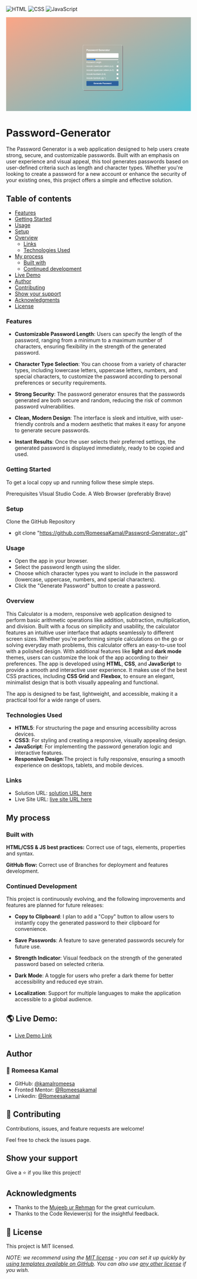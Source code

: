 
![HTML](https://img.shields.io/badge/-HTML-orange) ![CSS](https://img.shields.io/badge/-CSS-blue) ![JavaScript](https://img.shields.io/badge/-JavaScript-yellow)

![Design preview for the Calculator app coding challenge](./password-generator-app.png)

# Password-Generator

The Password Generator is a web application designed to help users create strong, secure, and customizable passwords. Built with an emphasis on user experience and visual appeal, this tool generates passwords based on user-defined criteria such as length and character types. Whether you're looking to create a password for a new account or enhance the security of your existing ones, this project offers a simple and effective solution.


## Table of contents

  - [Features](#features)
  - [Getting Started](#getting-started)
  - [Usage](#usage)
  - [Setup](#setup)
- [Overview](#overview)
  - [Links](#links)
  - [Technologies Used](#technologies-used)
- [My process](#my-process)
  - [Built with](#built-with)
  - [Continued development](#continued-development)
- [Live Demo](#-live-demo)
- [Author](#author)
- [Contributing](#-contributing)
- [Show your support](#show-your-support)
- [Acknowledgments](#acknowledgments)
- [License](#-license)

### Features

- **Customizable Password Length**:  Users can specify the length of the password, ranging from a minimum to a maximum number of characters, ensuring flexibility in the strength of the generated password.
  
- **Character Type Selection**:  You can choose from a variety of character types, including lowercase letters, uppercase letters, numbers, and special characters, to customize the password according to personal preferences or security requirements.
  
- **Strong Security**: The password generator ensures that the passwords generated are both secure and random, reducing the risk of common password vulnerabilities.
    
- **Clean, Modern Design**: The interface is sleek and intuitive, with user-friendly controls and a modern aesthetic that makes it easy for anyone to generate secure passwords.
  
- **Instant Results**: Once the user selects their preferred settings, the generated password is displayed immediately, ready to be copied and used.


### Getting Started

To get a local copy up and running follow these simple steps.

Prerequisites
VIsual Studio Code.
A Web Browser (preferably Brave)

### Setup

Clone the GitHub Repository

- git clone "https://github.com/RomeesaKamal/Password-Generator-.git"

### Usage

- Open the app in your browser.
- Select the password length using the slider.
- Choose which character types you want to include in the password (lowercase, uppercase, numbers, and special characters).
- Click the "Generate Password" button to create a password.

### Overview

This Calculator is a modern, responsive web application designed to perform basic arithmetic operations like addition, subtraction, multiplication, and division. Built with a focus on simplicity and usability, the calculator features an intuitive user interface that adapts seamlessly to different screen sizes.
Whether you're performing simple calculations on the go or solving everyday math problems, this calculator offers an easy-to-use tool with a polished design. With additional features like **light** and **dark mode** themes, users can customize the look of the app according to their preferences. 
The app is developed using **HTML**, **CSS**, and **JavaScript** to provide a smooth and interactive user experience. It makes use of the best CSS practices, including **CSS Grid** and **Flexbox**, to ensure an elegant, minimalist design that is both visually appealing and functional.

The app is designed to be fast, lightweight, and accessible, making it a practical tool for a wide range of users.

### Technologies Used

- **HTML5**: For structuring the page and ensuring accessibility across devices.
- **CSS3**: For styling and creating a responsive, visually appealing design.
- **JavaScript**: For implementing the password generation logic and interactive features.
- **Responsive Design**:The project is fully responsive, ensuring a smooth experience on desktops, tablets, and mobile devices.


### Links

- Solution URL: [solution URL here](https://github.com/RomeesaKamal/Password-Generator-)
- Live Site URL: [live site URL here](https://romeesakamal.github.io/Password-Generator-/)

## My process

### Built with


**HTML/CSS & JS best practices:** Correct use of tags, elements, properties and syntax.

**GitHub flow:** Correct use of Branches for deployment and features development.


### Continued Development

This project is continuously evolving, and the following improvements and features are planned for future releases:

- **Copy to Clipboard**: I plan to add a "Copy" button to allow users to instantly copy the generated password to their clipboard for convenience.
  
- **Save Passwords**: A feature to save generated passwords securely for future use.
  
- **Strength Indicator**: Visual feedback on the strength of the generated password based on selected criteria.

- **Dark Mode**:  A toggle for users who prefer a dark theme for better accessibility and reduced eye strain.

- **Localization**:  Support for multiple languages to make the application accessible to a global audience.


## 🌎 Live Demo:

- [Live Demo Link](https://romeesakamal.github.io/Password-Generator-/)

## Author

### 👤 **Romeesa Kamal**

- GitHub: [@kamalromeesa](https://github.com/RomeesaKamal/)
- Fronted Mentor: [@Romeesakamal](https://www.frontendmentor.io/profile/RomeesaKamal)
- Linkedin: [@Romeesakamal](https://www.linkedin.com/in/romeesa-kamal-7864b8342/)

## 🤝 Contributing

Contributions, issues, and feature requests are welcome!

Feel free to check the issues page.

## Show your support

Give a ⭐️ if you like this project!

## Acknowledgments

- Thanks to the [Mujeeb ur Rehman](https://github.com/Mujeeb4582/) for the great curriculum.
- Thanks to the Code Reviewer(s) for the insightful feedback.

## 📝 License

This project is MIT licensed.

_NOTE: we recommend using the [MIT license](https://choosealicense.com/licenses/mit/) - you can set it up quickly by [using templates available on GitHub](https://docs.github.com/en/communities/setting-up-your-project-for-healthy-contributions/adding-a-license-to-a-repository). You can also use [any other license](https://choosealicense.com/licenses/) if you wish._



